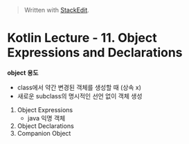 


> Written with [StackEdit](https://stackedit.io/).

# Kotlin Lecture - 11. Object Expressions and Declarations

**object 용도**
- class에서 약간 변경된 객체를 생성할 때 (상속 x)
- 새로운 subclass의 명시적인 선언 없이 객체 생성
1. Object Expressions
	- java 익명 객체
2. Object Declarations
3. Companion Object

<!--stackedit_data:
eyJoaXN0b3J5IjpbNDk0MTgyMDExXX0=
-->